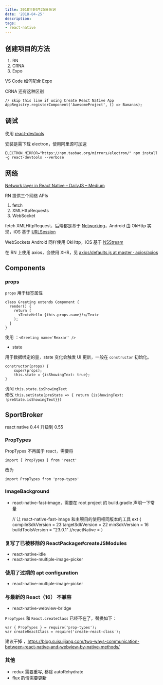 ```yaml
---
title: 2018年04月25日杂记
date: '2018-04-25'
description:
tags:
- react-native
---
```


## 创建项目的方法

1. RN
2. CRNA
3. Expo


VS Code 如何配合 Expo


CRNA 还有这种区别

    // skip this line if using Create React Native App
    AppRegistry.registerComponent('AwesomeProject', () => Bananas);

## 调试

使用 [react-devtools](https://github.com/facebook/react-devtools/tree/master/packages/react-devtools) 

安装是需下载 electron，使用阿里源可加速

    ELECTRON_MIRROR="https://npm.taobao.org/mirrors/electron/" npm install -g react-devtools --verbose

## 网络
[Network layer in React Native – DailyJS – Medium](https://medium.com/dailyjs/network-layer-in-react-native-eec841f11861)

RN 提供三个网络 APIs

1. fetch
2. XMLHttpRequests
3. WebSocket

fetch XMLHttpRequest，后端都是基于 [Networking](https://github.com/facebook/react-native/tree/master/Libraries/Network)，Android 由 OkHttp 实现，iOS 基于 [URLSession](https://developer.apple.com/documentation/foundation/urlsession)

WebSockets Android 同样使用 OkHttp，iOS 基于 [NSStream](https://developer.apple.com/documentation/foundation/nsstream)

在 RN 上使用 axios，会使用 XHR，见 [axios/defaults.js at master · axios/axios](https://github.com/axios/axios/blob/master/lib/defaults.js#L16)


## Components

### props

`props` 用于标签属性

```
class Greeting extends Component {
  render() {
    return (
      <Text>Hello {this.props.name}!</Text>
    );
  }
}
```

使用 ：`<Greeting name='Rexxar' />`


- state

用于数据绑定的量，state 变化会触发 UI 更新，一般在 `constructor` 初始化。

```
constructor(props) {
    super(props);
    this.state = {isShowingText: true};
}
```
访问 `this.state.isShowingText`  
修改 `this.setState(preState => { return {isShowingText: !preState.isShowingText}})`


## SportBroker

react native 0.44 升级到 0.55

### PropTypes

PropTypes 不再属于 react，需要将

    import { PropTypes } from 'react'

改为

    import PropTypes from 'prop-types'
    
    

### ImageBackground


- react-native-fast-image，需要在 root project 的 build.gradle 声明一下常量


    // 让 react-native-fast-image 和主项目的使用相同版本的工具
    ext {
        compileSdkVersion = 23
        targetSdkVersion = 22
        minSdkVersion = 16
        buildToolsVersion = "23.0.1"
        //reactNative =
    }



### 复写了已被移除的 ReactPackage#createJSModules

- react-native-idle
- react-native-multiple-image-picker

### 使用了过期的 apt configuration

- react-native-multiple-image-picker

### 与最新的 React（16） 不兼容

- react-native-webview-bridge

`PropTypes` 和 `React.createClass` 已经不在了，替换如下：

    var { PropTypes } = require('prop-types');
    var createReactClass = require('create-react-class');

建议干掉 ，https://blog.suisuijiang.com/two-ways-communication-between-react-native-and-webview-by-native-methods/

### 其他

- redux 需要重写, 移除 autoRehydrate
- flux 酌情需要更新

